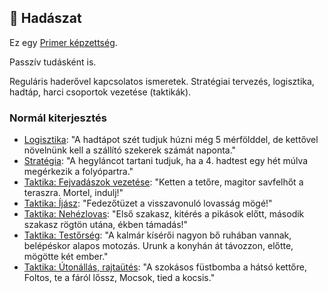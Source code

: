 ## 🔵 Hadászat

Ez egy [Primer képzettség](../015_primer_szekunder_ismeretek.md).

Passzív tudásként is.

Reguláris haderővel kapcsolatos ismeretek. Stratégiai tervezés, logisztika, hadtáp, harci csoportok vezetése (taktikák).

### Normál kiterjesztés

- [Logisztika](../fortelyok.szabad/logisztika.md): "A hadtápot szét tudjuk húzni még 5 mérfölddel, de kettővel növelnünk kell a szállító szekerek számát naponta."
- [Stratégia](../fortelyok.szabad/strategia.md): "A hegyláncot tartani tudjuk, ha a 4. hadtest egy hét múlva megérkezik a folyópartra."
- [Taktika: Fejvadászok vezetése](../fortelyok.harci/taktika_fejvadaszok_vezetese.md): "Ketten a tetőre, magitor savfelhőt a teraszra. Mortel, indulj!"
- [Taktika: Íjász](../fortelyok.harci/taktika_ijasz.md): "Fedezőtüzet a visszavonuló lovasság mögé!"
- [Taktika: Nehézlovas](../fortelyok.harci/taktika_nehezlovas.md): "Első szakasz, kitérés a pikások előtt, második szakasz rögtön utána, ékben támadás!"
- [Taktika: Testőrség](../fortelyok.harci/taktika_testorseg.md): "A kalmár kísérői nagyon bő ruhában vannak, belépéskor alapos motozás. Urunk a konyhán át távozzon, előtte, mögötte két ember."
- [Taktika: Útonállás, rajtaütés](../fortelyok.harci/taktika_utonallas_rajtautes.md): "A szokásos füstbomba a hátsó kettőre, Foltos, te a fáról lőssz, Mocsok, tied a kocsis."

<br />
